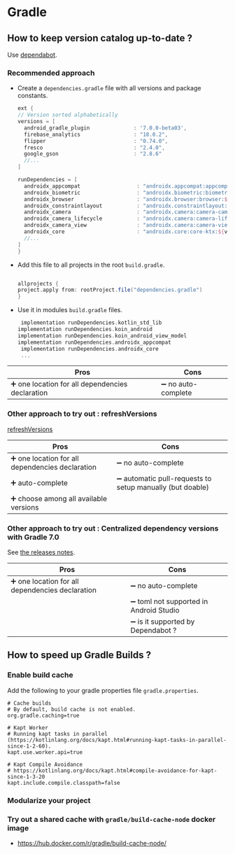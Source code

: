 # Gradle

## How to keep version catalog up-to-date ?

Use [dependabot](https://dependabot.com).

### Recommended approach

- Create a `dependencies.gradle` file with all versions and package constants.

  ```groovy
  ext {
  // Version sorted alphabetically
  versions = [
  	android_gradle_plugin              : '7.0.0-beta03',
  	firebase_analytics                 : "18.0.2",
  	flipper                            : "0.74.0",
  	fresco                             : "2.4.0",
  	google_gson                        : "2.8.6"
  	//...
  ]

  runDependencies = [
  	androidx_appcompat                  : "androidx.appcompat:appcompat:${versions.androidx_appcompat}",
  	androidx_biometric                  : "androidx.biometric:biometric:${versions.androidx_biometric}",
  	androidx_browser                    : "androidx.browser:browser:${versions.androidx_browser}",
  	androidx_constraintlayout           : "androidx.constraintlayout:constraintlayout:${versions.androidx_constraintlayout}",
  	androidx_camera                     : "androidx.camera:camera-camera2:${versions.androidx_camera}",
  	androidx_camera_lifecycle           : "androidx.camera:camera-lifecycle:${versions.androidx_camera}",
  	androidx_camera_view                : "androidx.camera:camera-view:${versions.androidx_camera_view}",
  	androidx_core                       : "androidx.core:core-ktx:${versions.androidx_core}"
  	//...
  ]
  }
  ```

- Add this file to all projects in the root `build.gradle`.

  ```groovy

  allprojects {
  project.apply from: rootProject.file("dependencies.gradle")
  }
  ```

- Use it in modules `build.gradle` files.

  ```groovy
   implementation runDependencies.kotlin_std_lib
  implementation runDependencies.koin_android
  implementation runDependencies.koin_android_view_model
  implementation runDependencies.androidx_appcompat
   implementation runDependencies.androidx_core
   ...
  ```

| Pros                                             | Cons                |
| ------------------------------------------------ | ------------------- |
| ➕ one location for all dependencies declaration | ➖ no auto-complete |

### Other approach to try out : refreshVersions

[refreshVersions](https://jmfayard.github.io/refreshVersions/)

| Pros                                             | Cons                                                      |
| ------------------------------------------------ | --------------------------------------------------------- |
| ➕ one location for all dependencies declaration | ➖ no auto-complete                                       |
| ➕ auto-complete                                 | ➖ automatic pull-requests to setup manually (but doable) |
| ➕ choose among all available versions           |                                                           |

### Other approach to try out : Centralized dependency versions with Gradle 7.0

See [the releases notes](https://docs.gradle.org/7.0/release-notes.html).

| Pros                                             | Cons                                    |
| ------------------------------------------------ | --------------------------------------- |
| ➕ one location for all dependencies declaration | ➖ no auto-complete                     |
|                                                  | ➖ toml not supported in Android Studio |
|                                                  | ➖ is it supported by Dependabot ?      |

## How to speed up Gradle Builds ?

### Enable build cache

Add the following to your gradle properties file `gradle.properties`.

```dotenv
# Cache builds
# By default, build cache is not enabled.
org.gradle.caching=true

# Kapt Worker
# Running kapt tasks in parallel (https://kotlinlang.org/docs/kapt.html#running-kapt-tasks-in-parallel-since-1-2-60).
kapt.use.worker.api=true

# Kapt Compile Avoidance
# https://kotlinlang.org/docs/kapt.html#compile-avoidance-for-kapt-since-1-3-20
kapt.include.compile.classpath=false
```

### Modularize your project

### Try out a shared cache with `gradle/build-cache-node` docker image

- https://hub.docker.com/r/gradle/build-cache-node/
